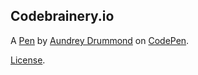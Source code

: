 Codebrainery.io
---------------


A [Pen](http://codepen.io/aundreyd/pen/NNPprw) by [Aundrey Drummond](http://codepen.io/aundreyd) on [CodePen](http://codepen.io/).

[License](http://codepen.io/aundreyd/pen/NNPprw/license).